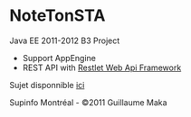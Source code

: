 NoteTonSTA
==========

Java EE 2011-2012 B3 Project 

- Support AppEngine
- REST API with [Restlet Web Api Framework](http://restlet.org/)

Sujet disponnible [ici](https://dl.dropbox.com/u/5552535/Supinfo/Projects/Java/3SUN_Project_NoteTonSTA.pdf)

Supinfo Montréal - &copy;2011 Guillaume Maka

